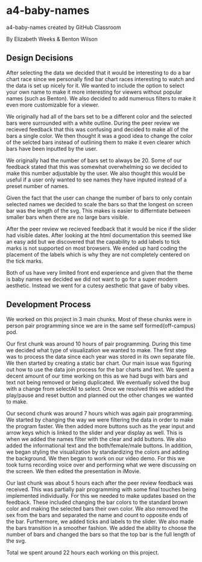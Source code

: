 # a4-baby-names
a4-baby-names created by GitHub Classroom

By Elizabeth Weeks & Benton Wilson

## Design Decisions 
After selecting the data we decided that it would be interesting to do a bar chart race since we personally find bar chart races interesting to watch and the data is set up nicely for it.  We wanted to include the option to select your own name to make it more interesting for viewers without popular names (such as Benton).  We also decided to add numerous filters to make it even more customizable for a viewer. 

We originally had all of the bars set to be a different color and the selected bars were surrounded with a white outline.  During the peer review we recieved feedback that this was confusing and decided to make all of the bars a single color. We then thought it was a good idea to change the color of the selcted bars instead of outlining them to make it even clearer which bars have been inputted by the user. 

We originally had the number of bars set to always be 20.  Some of our feedback stated that this was somewhat overwhelming so we decided to make this number adjustable by the user.  We also thought this would be useful if a user only wanted to see names they have inputed instead of a preset number of names. 

Given the fact that the user can change the number of bars to only contain selected names we decided to scale the bars so that the longest on screen bar was the length of the svg.  This makes is easier to differntiate between smaller bars when there are no large bars visible. 

After the peer review we recieved feedback that it would be nice if the slider had visible dates.  After looking at the html documentation this seemed like an easy add but we discovered that the capability to add labels to tick marks is not supported on most browsers.  We ended up hard coding the placement of the labels which is why they are not completely centered on the tick marks. 

Both of us have very limited front end experience and given that the theme is baby names we decided we did not want to go for a super modern aesthetic.  Instead we went for a cutesy aesthetic that gave of baby vibes. 


## Development Process
We worked on this project in 3 main chunks.  Most of these chunks were in person pair programming since we are in the same self formed(off-campus) pod.  

Our first chunk was around 10 hours of pair programming. During this time we decided what type of visualization we wanted to make.  The first step was to process the data since each year was stored in its own separate file.  We then started by creating a static bar chart.  Our main issue was figuring out how to use the data join process for the bar charts and text.  We spent a decent amount of our time working on this as we had bugs with bars and text not being removed or being duplicated.  We eventually solved the bug with a change from selectAll to select.  Once we resolved this we added the play/pause and reset button and planned out the other changes we wanted to make.  

Our second chunk was around 7 hours which was again pair programming.  We started by changing the way we were filtering the data in order to make the program faster.  We then added more buttons such as the year input and arrow keys which is linked to the slider and year display as well.  This is when we added the names filter with the clear and add buttons.  We also added the informational text and the both/female/male buttons.  In addition,  we began styling the visualization by standardizing the colors and adding the background.  We then began to work on our video demo.  For this we took turns recording voice over and performing what we were discussing on the screen.  We then edited the presentation in iMovie. 

Our last chunk was about 5 hours each after the peer review feedback was received.  This was partially pair programming with some final touches being implemented individually.  For this we needed to make updates based on the feedback.  These included changing the bar colors to the standard brown color and making the selected bars their own color.  We also removed the sex from the bars and separated the name and count to opposite ends of the bar.  Furthermore, we added ticks and labels to the slider.  We also made the bars transition in a smoother fashion.  We added the ability to choose the number of bars and changed the bars so that the top bar is the full length of the svg.

Total we spent around 22 hours each working on this project. 
